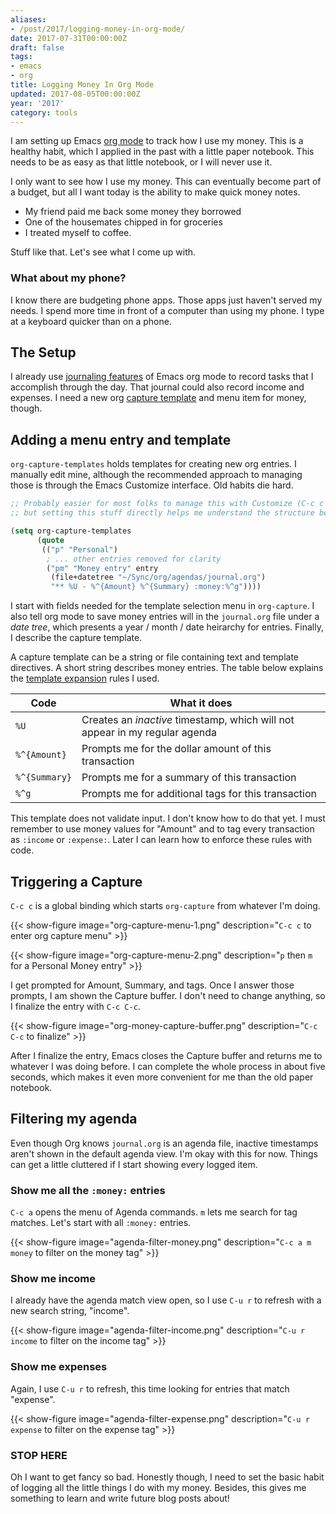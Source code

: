 ```yaml
---
aliases:
- /post/2017/logging-money-in-org-mode/
date: 2017-07-31T00:00:00Z
draft: false
tags:
- emacs
- org
title: Logging Money In Org Mode
updated: 2017-08-05T00:00:00Z
year: '2017'
category: tools
---
```

I am setting up Emacs [org mode][] to track how I use my money. This is a healthy habit, which I applied in
the past with a little paper notebook. This needs to be as easy as that little notebook, or I will never use
it.

[org mode]: http://orgmode.org/

I only want to see how I use my money. This can eventually become part of a budget, but all I want today is
the ability to make quick money notes.

* My friend paid me back some money they borrowed
* One of the housemates chipped in for groceries
* I treated myself to coffee.

Stuff like that. Let's see what I come up with.

<!-- TEASER_END -->

<aside>
<h3>What about my phone?</h3>

<p>I know there are budgeting phone apps. Those apps just haven't served my needs. I spend more time in front
of a computer than using my phone. I type at a keyboard quicker than on a phone.
</aside>

[journaling features]: http://www.howardism.org/Technical/Emacs/journaling-org.html

## The Setup

I already use [journaling features][] of Emacs org mode to record tasks that I accomplish through the
day. That journal could also record income and expenses. I need a new org [capture template][] and menu item
for money, though.

[capture template]: http://orgmode.org/manual/Capture-templates.html#Capture-templates

## Adding a menu entry and template

`org-capture-templates` holds templates for creating new org entries. I manually edit mine, although the
recommended approach to managing those is through the Emacs Customize interface. Old habits die hard.

``` lisp
;; Probably easier for most folks to manage this with Customize (C-c c C),
;; but setting this stuff directly helps me understand the structure better.

(setq org-capture-templates
      (quote
       (("p" "Personal")
        ; ... other entries removed for clarity
        ("pm" "Money entry" entry
         (file+datetree "~/Sync/org/agendas/journal.org")
         "** %U - %^{Amount} %^{Summary} :money:%^g"))))
```

I start with fields needed for the template selection menu in `org-capture`. I also tell org mode to save money
entries will in the `journal.org` file under a *date tree*, which presents a year / month / date
heirarchy for entries. Finally, I describe the capture template.

A capture template can be a string or file containing text and template directives. A short string describes
money entries. The table below explains the [template expansion][] rules I used.

[template expansion]: http://orgmode.org/manual/Template-expansion.html#Template-expansion

Code          | What it does
--------------|-----------
`%U`          | Creates an *inactive* timestamp, which will not appear in my regular agenda
`%^{Amount}`  | Prompts me for the dollar amount of this transaction
`%^{Summary}` | Prompts me for a summary of this transaction
`%^g`         | Prompts me for additional tags for this transaction

This template does not validate input. I don't know how to do that yet. I must remember to use money values
for "Amount" and to tag every transaction as `:income` or `:expense:`. Later I can learn how to enforce these
rules with code.

## Triggering a Capture

`C-c c` is a global binding which starts `org-capture` from whatever I'm doing.

{{< show-figure image="org-capture-menu-1.png" description="`C-c c` to enter org capture menu" >}}

{{< show-figure image="org-capture-menu-2.png" description="`p` then `m` for a Personal Money entry" >}}

I get prompted for Amount, Summary, and tags. Once I answer those prompts, I am shown the Capture buffer. I
don't need to change anything, so I finalize the entry with `C-c C-c`.

{{< show-figure image="org-money-capture-buffer.png" description="`C-c C-c` to finalize" >}}

After I finalize the entry, Emacs closes the Capture buffer and returns me to whatever I was doing
before. I can complete the whole process in about five seconds, which makes it even more convenient for me than the
old paper notebook.

## Filtering my agenda

Even though Org knows `journal.org` is an agenda file, inactive timestamps aren't shown in the default agenda
view. I'm okay with this for now. Things can get a little cluttered if I start showing every logged item.

### Show me all the `:money:` entries

`C-c a` opens the menu of Agenda commands. `m` lets me search for tag matches. Let's start with all `:money:` entries. 

{{< show-figure image="agenda-filter-money.png" description="`C-c a m money` to filter on the money tag" >}}

### Show me income 

I already have the agenda match view open, so I use `C-u r` to refresh with a new search string, "income".

{{< show-figure image="agenda-filter-income.png" description="`C-u r income` to filter on the income tag" >}}

### Show me expenses

Again, I use `C-u r` to refresh, this time looking for entries that match "expense".

{{< show-figure image="agenda-filter-expense.png" description="`C-u r expense` to filter on the expense tag" >}}

### STOP HERE

Oh I want to get fancy so bad. Honestly though, I need to set the basic habit of logging all the little things
I do with my money. Besides, this gives me something to learn and write future blog posts about!
